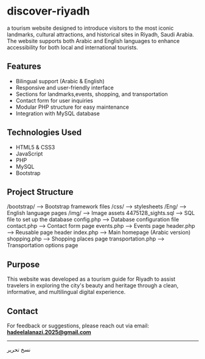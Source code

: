 # discover-riyadh
a tourism website designed to introduce visitors to the most iconic landmarks, cultural attractions, and historical sites in Riyadh, Saudi Arabia. The website supports both Arabic and English languages to enhance accessibility for both local and international tourists.

##  Features

- Bilingual support (Arabic & English)
- Responsive and user-friendly interface
- Sections for landmarks,events, shopping, and transportation
- Contact form for user inquiries
- Modular PHP structure for easy maintenance
- Integration with MySQL database

  
##  Technologies Used

- HTML5 & CSS3
- JavaScript
- PHP
- MySQL
- Bootstrap

##  Project Structure
/bootstrap/ --> Bootstrap framework files
/css/ -->  stylesheets
/Eng/ --> English language pages
/img/ --> Image assets
4475128_sights.sql --> SQL file to set up the database
config.php --> Database configuration file
contact.php --> Contact form page
events.php --> Events page
header.php --> Reusable page header
index.php --> Main homepage (Arabic version)
shopping.php --> Shopping places page
transportation.php --> Transportation options page

##  Purpose

This website was developed as a tourism guide for Riyadh to assist travelers in exploring the city's beauty and heritage through a clean, informative, and multilingual digital experience.

##  Contact

For feedback or suggestions, please reach out via email:  
**hadeelalanazi.2025@gmail.com**

---


نسخ
تحرير


